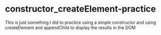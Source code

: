 # constructor_createElement-practice
This is just something I did to practice using a simple constructor and using createElement and appendChild to display the results in the DOM
